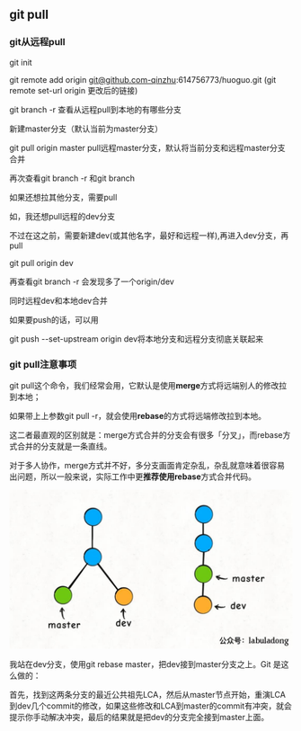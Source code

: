 ## git pull

### git从远程pull
git init

git remote add origin git@github.com-qinzhu:614756773/huoguo.git
(git remote set-url origin 更改后的链接)

git branch -r 查看从远程pull到本地的有哪些分支

新建master分支（默认当前为master分支）

git pull origin master    pull远程master分支，默认将当前分支和远程master分支合并

再次查看git branch -r 和git branch

如果还想拉其他分支，需要pull

如，我还想pull远程的dev分支

不过在这之前，需要新建dev(或其他名字，最好和远程一样),再进入dev分支，再pull

git pull origin dev

再查看git branch -r 会发现多了一个origin/dev

同时远程dev和本地dev合并

如果要push的话，可以用

git push --set-upstream origin dev将本地分支和远程分支彻底关联起来

### git pull注意事项
git pull这个命令，我们经常会用，它默认是使用**merge**方式将远端别人的修改拉到本地；

如果带上上参数git pull -r，就会使用**rebase**的方式将远端修改拉到本地。

这二者最直观的区别就是：merge方式合并的分支会有很多「分叉」，而rebase方式合并的分支就是一条直线。

对于多人协作，merge方式并不好，多分支画面肯定杂乱，杂乱就意味着很容易出问题，所以一般来说，实际工作中更**推荐使用rebase**方式合并代码。

![](media/1.jpg)

我站在dev分支，使用git rebase master，把dev接到master分支之上。Git 是这么做的：

首先，找到这两条分支的最近公共祖先LCA，然后从master节点开始，重演LCA到dev几个commit的修改，如果这些修改和LCA到master的commit有冲突，就会提示你手动解决冲突，最后的结果就是把dev的分支完全接到master上面。
